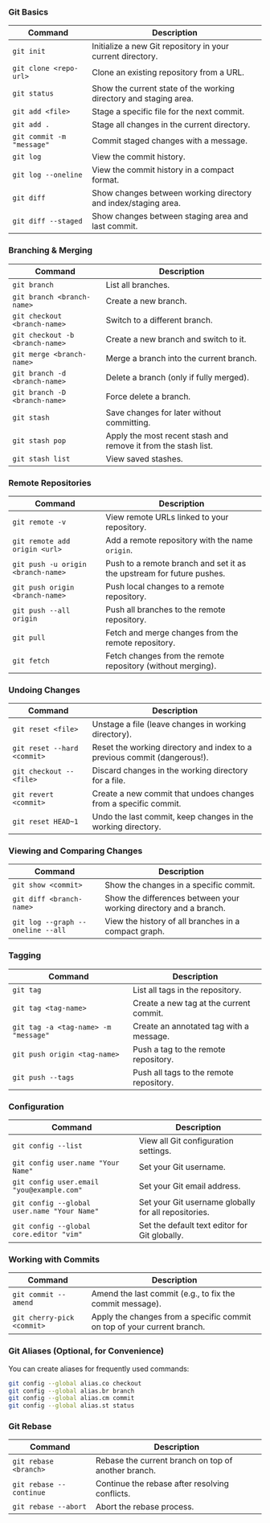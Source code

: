 ### **Git Basics**

| Command                   | Description                                                       |
| ------------------------- | ----------------------------------------------------------------- |
| `git init`                | Initialize a new Git repository in your current directory.        |
| `git clone <repo-url>`    | Clone an existing repository from a URL.                          |
| `git status`              | Show the current state of the working directory and staging area. |
| `git add <file>`          | Stage a specific file for the next commit.                        |
| `git add .`               | Stage all changes in the current directory.                       |
| `git commit -m "message"` | Commit staged changes with a message.                             |
| `git log`                 | View the commit history.                                          |
| `git log --oneline`       | View the commit history in a compact format.                      |
| `git diff`                | Show changes between working directory and index/staging area.    |
| `git diff --staged`       | Show changes between staging area and last commit.                |

### **Branching & Merging**

| Command                         | Description                                                    |
| ------------------------------- | -------------------------------------------------------------- |
| `git branch`                    | List all branches.                                             |
| `git branch <branch-name>`      | Create a new branch.                                           |
| `git checkout <branch-name>`    | Switch to a different branch.                                  |
| `git checkout -b <branch-name>` | Create a new branch and switch to it.                          |
| `git merge <branch-name>`       | Merge a branch into the current branch.                        |
| `git branch -d <branch-name>`   | Delete a branch (only if fully merged).                        |
| `git branch -D <branch-name>`   | Force delete a branch.                                         |
| `git stash`                     | Save changes for later without committing.                     |
| `git stash pop`                 | Apply the most recent stash and remove it from the stash list. |
| `git stash list`                | View saved stashes.                                            |

### **Remote Repositories**

|Command|Description|
|---|---|
|`git remote -v`|View remote URLs linked to your repository.|
|`git remote add origin <url>`|Add a remote repository with the name `origin`.|
|`git push -u origin <branch-name>`|Push to a remote branch and set it as the upstream for future pushes.|
|`git push origin <branch-name>`|Push local changes to a remote repository.|
|`git push --all origin`|Push all branches to the remote repository.|
|`git pull`|Fetch and merge changes from the remote repository.|
|`git fetch`|Fetch changes from the remote repository (without merging).|

### **Undoing Changes**

| Command                     | Description                                                              |
| --------------------------- | ------------------------------------------------------------------------ |
| `git reset <file>`          | Unstage a file (leave changes in working directory).                     |
| `git reset --hard <commit>` | Reset the working directory and index to a previous commit (dangerous!). |
| `git checkout -- <file>`    | Discard changes in the working directory for a file.                     |
| `git revert <commit>`       | Create a new commit that undoes changes from a specific commit.          |
| `git reset HEAD~1`          | Undo the last commit, keep changes in the working directory.             |

### **Viewing and Comparing Changes**

|Command|Description|
|---|---|
|`git show <commit>`|Show the changes in a specific commit.|
|`git diff <branch-name>`|Show the differences between your working directory and a branch.|
|`git log --graph --oneline --all`|View the history of all branches in a compact graph.|

### **Tagging**

|Command|Description|
|---|---|
|`git tag`|List all tags in the repository.|
|`git tag <tag-name>`|Create a new tag at the current commit.|
|`git tag -a <tag-name> -m "message"`|Create an annotated tag with a message.|
|`git push origin <tag-name>`|Push a tag to the remote repository.|
|`git push --tags`|Push all tags to the remote repository.|

### **Configuration**

|Command|Description|
|---|---|
|`git config --list`|View all Git configuration settings.|
|`git config user.name "Your Name"`|Set your Git username.|
|`git config user.email "you@example.com"`|Set your Git email address.|
|`git config --global user.name "Your Name"`|Set your Git username globally for all repositories.|
|`git config --global core.editor "vim"`|Set the default text editor for Git globally.|

### **Working with Commits**

|Command|Description|
|---|---|
|`git commit --amend`|Amend the last commit (e.g., to fix the commit message).|
|`git cherry-pick <commit>`|Apply the changes from a specific commit on top of your current branch.|

### **Git Aliases (Optional, for Convenience)**

You can create aliases for frequently used commands:

```bash
git config --global alias.co checkout 
git config --global alias.br branch 
git config --global alias.cm commit 
git config --global alias.st status
```

### **Git Rebase**

|Command|Description|
|---|---|
|`git rebase <branch>`|Rebase the current branch on top of another branch.|
|`git rebase --continue`|Continue the rebase after resolving conflicts.|
|`git rebase --abort`|Abort the rebase process.|
